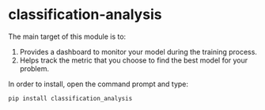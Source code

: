 

# classification-analysis

The main target of this module is to:
1. Provides a dashboard to monitor your model during the training process.
2. Helps track the metric that you choose to find the best model for your problem.

In order to install, open the command prompt and type:
```
pip install classification_analysis
```